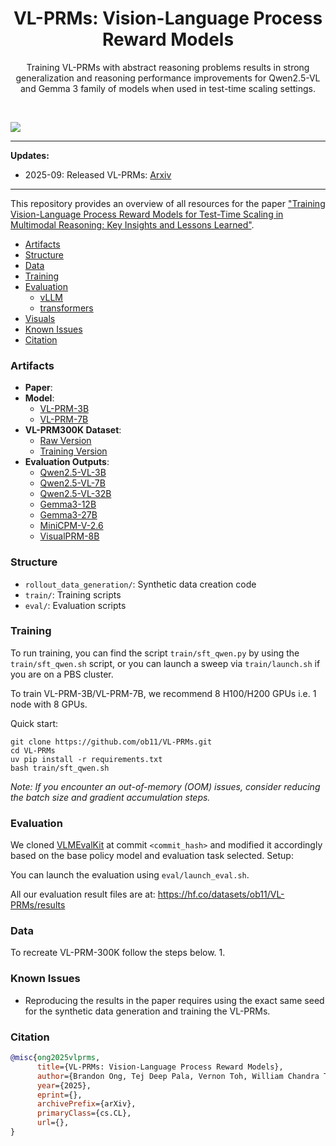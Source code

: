 <div align="center">
  <h1>VL-PRMs: Vision-Language Process Reward Models</h1>
  <p>Training VL-PRMs with abstract reasoning problems results in strong generalization and reasoning performance improvements for Qwen2.5-VL and Gemma 3 family of models when used in test-time scaling settings.
 </p>
</div>
<br>

![](visuals/)

****************************************************************

**Updates:**

* 2025-09: Released VL-PRMs: [Arxiv]()

****************************************************************

This repository provides an overview of all resources for the paper ["Training Vision-Language Process Reward Models for Test-Time Scaling in Multimodal Reasoning: Key Insights and Lessons Learned"]().

- [Artifacts](#artifacts)
- [Structure](#structure)
- [Data](#data)
- [Training](#training)
- [Evaluation](#evaluation)
    - [vLLM](#vllm)
    - [transformers](#transformers)
- [Visuals](#visuals)
- [Known Issues](#known-issues)
- [Citation](#citation)

### Artifacts

- **Paper**: 
- **Model**:
    - [VL-PRM-3B](https://huggingface.co/ob11/Q3B_mc0_sr_mc0_full_bs2_gs4_lr1e-5_VF_0827_1452)
    - [VL-PRM-7B](https://huggingface.co/ob11/Q7B_mc0_sr_mc0_full_bs2_gs4_lr1e-5_VF_0826_2309)
- **VL-PRM300K Dataset**: 
    - [Raw Version]()
    - [Training Version]()
- **Evaluation Outputs**: 
    - [Qwen2.5-VL-3B](https://huggingface.co/datasets/ob11/VL-PRMs/results/Qwen2.5-VL-3B)
    - [Qwen2.5-VL-7B](https://huggingface.co/datasets/ob11/VL-PRMs/results/Qwen2.5-VL-7B)
    - [Qwen2.5-VL-32B](https://huggingface.co/datasets/ob11/VL-PRMs/results/Qwen2.5-VL-7B)
    - [Gemma3-12B](https://huggingface.co/datasets/ob11/VL-PRMs/results/Gemma3-12B)
    - [Gemma3-27B](https://huggingface.co/datasets/ob11/VL-PRMs/results/Gemma3-27B)
    - [MiniCPM-V-2.6](https://huggingface.co/datasets/ob11/VL-PRMs/results/MiniCPM-V-2.6)
    - [VisualPRM-8B](https://huggingface.co/datasets/ob11/VL-PRMs/results/VisualPRM-8B)

### Structure

- `rollout_data_generation/`: Synthetic data creation code
- `train/`: Training scripts
- `eval/`: Evaluation scripts

### Training


To run training, you can find the script `train/sft_qwen.py` by using the `train/sft_qwen.sh` script, or you can launch a sweep via `train/launch.sh` if you are on a PBS cluster.

To train VL-PRM-3B/VL-PRM-7B, we recommend 8 H100/H200 GPUs i.e. 1 node with 8 GPUs.

Quick start:
```
git clone https://github.com/ob11/VL-PRMs.git
cd VL-PRMs
uv pip install -r requirements.txt
bash train/sft_qwen.sh
```
*Note: If you encounter an out-of-memory (OOM) issues, consider reducing the batch size and gradient accumulation steps.*

### Evaluation

We cloned [VLMEvalKit](https://github.com/open-compass/VLMEvalKit) at commit `<commit_hash>` and modified it accordingly based on the base policy model and evaluation task selected. Setup:

You can launch the evaluation using `eval/launch_eval.sh`. 

All our evaluation result files are at: https://hf.co/datasets/ob11/VL-PRMs/results

### Data

To recreate VL-PRM-300K follow the steps below. 
1. 

### Known Issues

- Reproducing the results in the paper requires using the exact same seed for the synthetic data generation and training the VL-PRMs.

### Citation

```bibtex
@misc{ong2025vlprms,
      title={VL-PRMs: Vision-Language Process Reward Models}, 
      author={Brandon Ong, Tej Deep Pala, Vernon Toh, William Chandra Tjhi and Soujanya Poria},
      year={2025},
      eprint={},
      archivePrefix={arXiv},
      primaryClass={cs.CL},
      url={}, 
}
```